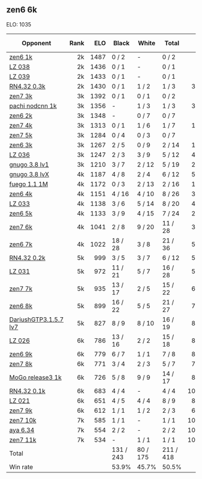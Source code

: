 ## zen6 6k ##

ELO: 1035

Opponent | Rank | ELO | Black | White | Total | Win rate
---------|-----:|----:|-------|-------|-------|-------:
[zen6 1k](zen6%201k.md) | 2k | 1487 | 0 / 2 | - | 0 / 2 | 0.0%
[LZ 038](LZ%20038.md) | 2k | 1436 | 0 / 1 | - | 0 / 1 | 0.0%
[LZ 039](LZ%20039.md) | 2k | 1433 | 0 / 1 | - | 0 / 1 | 0.0%
[RN4.32 0.3k](RN4.32%200.3k.md) | 2k | 1430 | 0 / 1 | 1 / 2 | 1 / 3 | 33.3%
[zen7 3k](zen7%203k.md) | 3k | 1392 | 0 / 1 | 0 / 1 | 0 / 2 | 0.0%
[pachi nodcnn 1k](pachi%20nodcnn%201k.md) | 3k | 1356 | - | 1 / 3 | 1 / 3 | 33.3%
[zen6 2k](zen6%202k.md) | 3k | 1348 | - | 0 / 7 | 0 / 7 | 0.0%
[zen7 4k](zen7%204k.md) | 3k | 1313 | 0 / 1 | 1 / 6 | 1 / 7 | 14.3%
[zen7 5k](zen7%205k.md) | 3k | 1284 | 0 / 4 | 0 / 3 | 0 / 7 | 0.0%
[zen6 3k](zen6%203k.md) | 3k | 1267 | 2 / 5 | 0 / 9 | 2 / 14 | 14.3%
[LZ 036](LZ%20036.md) | 3k | 1247 | 2 / 3 | 3 / 9 | 5 / 12 | 41.7%
[gnugo 3.8 lv1](gnugo%203.8%20lv1.md) | 3k | 1210 | 3 / 7 | 2 / 12 | 5 / 19 | 26.3%
[gnugo 3.8 lvX](gnugo%203.8%20lvX.md) | 4k | 1187 | 4 / 8 | 2 / 4 | 6 / 12 | 50.0%
[fuego 1.1 1M](fuego%201.1%201M.md) | 4k | 1172 | 0 / 3 | 2 / 13 | 2 / 16 | 12.5%
[zen6 4k](zen6%204k.md) | 4k | 1151 | 4 / 16 | 4 / 10 | 8 / 26 | 30.8%
[LZ 033](LZ%20033.md) | 4k | 1138 | 3 / 6 | 5 / 14 | 8 / 20 | 40.0%
[zen6 5k](zen6%205k.md) | 4k | 1133 | 3 / 9 | 4 / 15 | 7 / 24 | 29.2%
[zen7 6k](zen7%206k.md) | 4k | 1041 | 2 / 8 | 9 / 20 | 11 / 28 | 39.3%
[zen6 7k](zen6%207k.md) | 4k | 1022 | 18 / 28 | 3 / 8 | 21 / 36 | 58.3%
[RN4.32 0.2k](RN4.32%200.2k.md) | 5k | 999 | 3 / 5 | 3 / 7 | 6 / 12 | 50.0%
[LZ 031](LZ%20031.md) | 5k | 972 | 11 / 21 | 5 / 7 | 16 / 28 | 57.1%
[zen7 7k](zen7%207k.md) | 5k | 935 | 13 / 17 | 2 / 5 | 15 / 22 | 68.2%
[zen6 8k](zen6%208k.md) | 5k | 899 | 16 / 22 | 5 / 5 | 21 / 27 | 77.8%
[DariushGTP3.1.5.7 lv7](DariushGTP3.1.5.7%20lv7.md) | 5k | 827 | 8 / 9 | 8 / 10 | 16 / 19 | 84.2%
[LZ 026](LZ%20026.md) | 6k | 786 | 13 / 16 | 2 / 2 | 15 / 18 | 83.3%
[zen6 9k](zen6%209k.md) | 6k | 779 | 6 / 7 | 1 / 1 | 7 / 8 | 87.5%
[zen7 8k](zen7%208k.md) | 6k | 771 | 3 / 4 | 2 / 3 | 5 / 7 | 71.4%
[MoGo release3 1k](MoGo%20release3%201k.md) | 6k | 726 | 5 / 8 | 9 / 9 | 14 / 17 | 82.4%
[RN4.32 0.1k](RN4.32%200.1k.md) | 6k | 683 | 4 / 4 | - | 4 / 4 | 100.0%
[LZ 021](LZ%20021.md) | 6k | 651 | 4 / 5 | 4 / 4 | 8 / 9 | 88.9%
[zen7 9k](zen7%209k.md) | 6k | 612 | 1 / 1 | 1 / 2 | 2 / 3 | 66.7%
[zen7 10k](zen7%2010k.md) | 7k | 585 | 1 / 1 | - | 1 / 1 | 100.0%
[aya 6.34](aya%206.34.md) | 7k | 554 | 2 / 2 | - | 2 / 2 | 100.0%
[zen7 11k](zen7%2011k.md) | 7k | 534 | - | 1 / 1 | 1 / 1 | 100.0%
Total | | | 131 / 243 | 80 / 175 | 211 / 418 | 
Win rate| | | 53.9% | 45.7% | 50.5% | 
